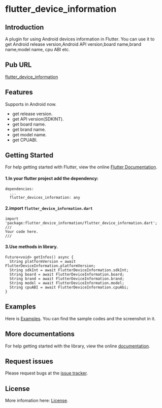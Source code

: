 # flutter_device_information

## Introduction

A plugin for using Android devices information in Flutter.
You can use it to get Android release version,Android API version,board name,brand name,model name, cpu ABI etc.

## Pub URL

[flutter_device_information](https://pub.dartlang.org/packages/flutter_device_information)


## Features

   Supports in Android now.

   * get release version.
   * get API version(SDKINT).
   * get board name.
   * get brand name.
   * get model name.
   * get CPUABI.

## Getting Started

For help getting started with Flutter, view the online [Flutter Documentation](https://flutter.io/).


#### 1.In your flutter project add the dependency:

```
dependencies:
  ...
  flutter_devices_information: any
```

#### 2.import `flutter_device_information.dart`

```
import 'package:flutter_device_information/flutter_device_information.dart';
///
Your code here.
///
```

#### 3.Use methods in library.

```
Future<void> getInfos() async {
  String platformVersion = await FlutterDeviceInformation.platformVersion;
  String sdkInt = await FlutterDeviceInformation.sdkInt;
  String board = await FlutterDeviceInformation.board;
  String brand = await FlutterDeviceInformation.brand;
  String model = await FlutterDeviceInformation.model;
  String cpuABI = await FlutterDeviceInformation.cpuAbi;
}
```

## Examples

Here is [Examples](https://github.com/AweiLoveAndroid/flutter_device_information/tree/master/example). You can find the sample codes and  the screenshot in it.

## More documentations

For help getting started with the library, view the online
[documentation](https://pub.dartlang.org/documentation/flutter_device_information/latest/).

## Request issues

Please request bugs at the [issue tracker](https://github.com/AweiLoveAndroid/flutter_device_information/issues).

## License

More infomation here: [License](https://github.com/AweiLoveAndroid/flutter_device_information/blob/master/LICENSE).
